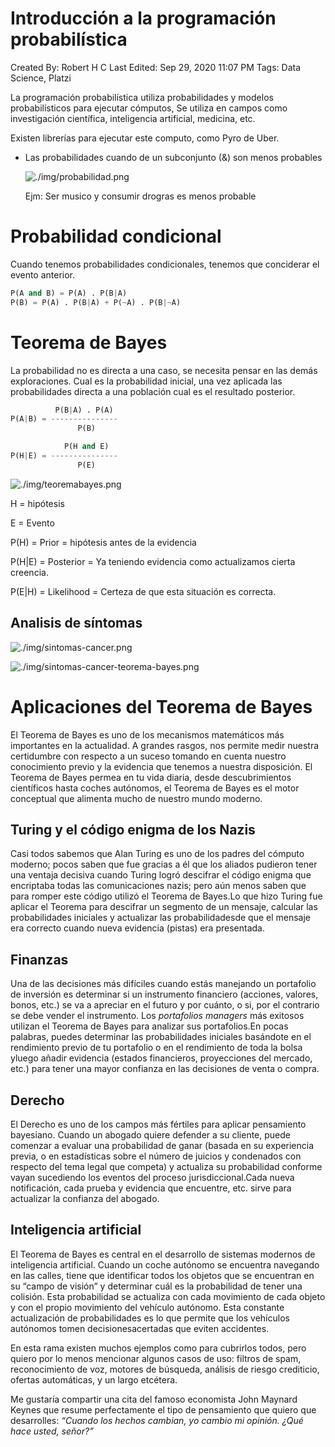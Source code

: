 # Introducción a la programación probabilística

Created By: Robert H C
Last Edited: Sep 29, 2020 11:07 PM
Tags: Data Science, Platzi

La programación probabilística utiliza probabilidades y modelos probabilísticos para ejecutar cómputos, Se utiliza en campos como investigación científica, inteligencia artificial, medicina, etc.

Existen librerías para ejecutar este computo, como Pyro de Uber.

- Las probabilidades cuando de un subconjunto (&) son menos probables

    ![./img/probabilidad.png](./img/probabilidad.png)

    Ejm: Ser musico y consumir drogras es menos probable

# Probabilidad condicional

Cuando tenemos probabilidades condicionales, tenemos que conciderar el evento anterior.

```python
P(A and B) = P(A) . P(B|A)
P(B) = P(A) . P(B|A) + P(~A) . P(B|~A)
```

# Teorema de Bayes

La probabilidad no es directa a una caso, se necesita pensar en las demás exploraciones. Cual es la probabilidad inicial, una vez aplicada las probabilidades directa a una población cual es el resultado posterior. 

```python
          P(B|A) . P(A)
P(A|B) = ---------------
               P(B)

            P(H and E)
P(H|E) = ---------------
               P(E)

```

![./img/teoremabayes.png](./img/teoremabayes.png)

H = hipótesis

E = Evento

P(H) = Prior = hipótesis antes de la evidencia

P(H|E) = Posterior = Ya teniendo evidencia como actualizamos cierta creencia.

P(E|H) = Likelihood = Certeza de que esta situación es correcta.

## Analisis de síntomas

![./img/sintomas-cancer.png](./img/sintomas-cancer.png)

![./img/sintomas-cancer-teorema-bayes.png](./img/sintomas-cancer-teorema-bayes.png)

# Aplicaciones del Teorema de Bayes

El Teorema de Bayes es uno de los mecanismos matemáticos más importantes en la actualidad. A grandes rasgos, nos permite medir nuestra certidumbre con respecto a un suceso tomando en cuenta nuestro conocimiento previo y la evidencia que tenemos a nuestra disposición. El Teorema de Bayes permea en tu vida diaria, desde descubrimientos científicos hasta coches autónomos, el Teorema de Bayes es el motor conceptual que alimenta mucho de nuestro mundo moderno.

## Turing y el código enigma de los Nazis

Casi todos sabemos que Alan Turing es uno de los padres del cómputo moderno; pocos saben que fue gracias a él que los aliados pudieron tener una ventaja decisiva cuando Turing logró descifrar el código enigma que encriptaba todas las comunicaciones nazis; pero aún menos saben que para romper este código utilizó el Teorema de Bayes.Lo que hizo Turing fue aplicar el Teorema para descifrar un segmento de un mensaje, calcular las probabilidades iniciales y actualizar las probabilidadesde que el mensaje era correcto cuando nueva evidencia (pistas) era presentada.

## Finanzas

Una de las decisiones más difíciles cuando estás manejando un portafolio de inversión es determinar si un instrumento financiero (acciones, valores, bonos, etc.) se va a apreciar en el futuro y por cuánto, o si, por el contrario se debe vender el instrumento. Los *portafolios managers* más exitosos utilizan el Teorema de Bayes para analizar sus portafolios.En pocas palabras, puedes determinar las probabilidades iniciales basándote en el rendimiento previo de tu portafolio o en el rendimiento de toda la bolsa yluego añadir evidencia (estados financieros, proyecciones del mercado, etc.) para tener una mayor confianza en las decisiones de venta o compra.

## Derecho

El Derecho es uno de los campos más fértiles para aplicar pensamiento bayesiano. Cuando un abogado quiere defender a su cliente, puede comenzar a evaluar una probabilidad de ganar (basada en su experiencia previa, o en estadísticas sobre el número de juicios y condenados con respecto del tema legal que competa) y actualiza su probabilidad conforme vayan sucediendo los eventos del proceso jurisdiccional.Cada nueva notificación, cada prueba y evidencia que encuentre, etc. sirve para actualizar la confianza del abogado.

## Inteligencia artificial

El Teorema de Bayes es central en el desarrollo de sistemas modernos de inteligencia artificial. Cuando un coche autónomo se encuentra navegando en las calles, tiene que identificar todos los objetos que se encuentran en su “campo de visión” y determinar cuál es la probabilidad de tener una colisión. Esta probabilidad se actualiza con cada movimiento de cada objeto y con el propio movimiento del vehículo autónomo. Esta constante actualización de probabilidades es lo que permite que los vehículos autónomos tomen decisionesacertadas que eviten accidentes.

En esta rama existen muchos ejemplos como para cubrirlos todos, pero quiero por lo menos mencionar algunos casos de uso: filtros de spam, reconocimiento de voz, motores de búsqueda, análisis de riesgo crediticio, ofertas automáticas, y un largo etcétera.

Me gustaría compartir una cita del famoso economista John Maynard Keynes que resume perfectamente el tipo de pensamiento que quiero que desarrolles: *“Cuando los hechos cambian, yo cambio mi opinión. ¿Qué hace usted, señor?”*